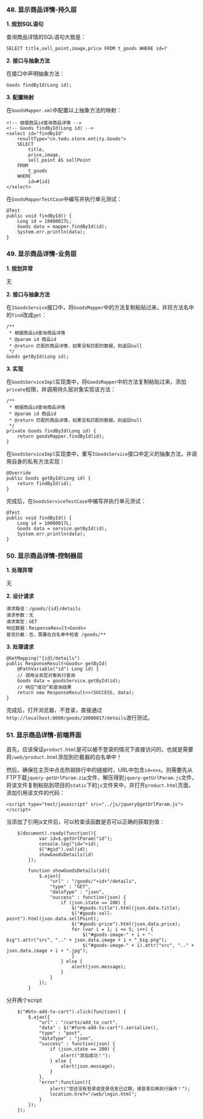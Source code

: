 ### 48. 显示商品详情-持久层

**1. 规划SQL语句**

查询商品详情的SQL语句大致是：

	SELECT title,sell_point,image,price FROM t_goods WHERE id=?

**2. 接口与抽象方法**

在接口中声明抽象方法：

	Goods findById(Long id);

**3. 配置映射**

在`GoodsMapper.xml`中配置以上抽象方法的映射：

	<!-- 根据商品id查询商品详情 -->
	<!-- Goods findById(Long id) -->
	<select id="findById"
		resultType="cn.tedu.store.entity.Goods">
		SELECT 
			title,
			price,image,
			sell_point AS sellPoint
		FROM 
			t_goods 
		WHERE 
			id=#{id} 
	</select>

在`GoodsMapperTestCase`中编写并执行单元测试：

	@Test
	public void findById() {
		Long id = 10000017L;
		Goods data = mapper.findById(id);
		System.err.println(data);
	}

### 49. 显示商品详情-业务层

**1. 规划异常**

无

**2. 接口与抽象方法**

在`IGoodsService`接口中，将`GoodsMapper`中的方法复制粘贴过来，并将方法名中的`find`改成`get`：

	/**
	 * 根据商品id查询商品详情
	 * @param id 商品id
	 * @return 匹配的商品详情，如果没有匹配的数据，则返回null
	 */
	Goods getById(Long id);

**3. 实现**

在`GoodsServiceImpl`实现类中，将`GoodsMapper`中的方法复制粘贴过来，添加`private`权限，并调用持久层对象实现该方法：

	/**
	 * 根据商品id查询商品详情
	 * @param id 商品id
	 * @return 匹配的商品详情，如果没有匹配的数据，则返回null
	 */
	private Goods findById(Long id) {
		return goodsMapper.findById(id);
	}

在`GoodsServiceImpl`实现类中，重写`IGoodsService`接口中定义的抽象方法，并调用自身的私有方法实现：

	@Override
	public Goods getById(Long id) {
		return findById(id);
	}

完成后，在`GoodsServiceTestCase`中编写并执行单元测试：

	@Test
	public void findById() {
		Long id = 10000017L;
		Goods data = service.getById(id);
		System.err.println(data);
	}

### 50. 显示商品详情-控制器层

**1. 处理异常**

无

**2. 设计请求**

	请求路径：/goods/{id}/details
	请求参数：无
	请求类型：GET
	响应数据：ResponseResult<Goods>
	是否拦截：否，需要在白名单中检查 /goods/**

**3. 处理请求**

	@GetMapping("{id}/details")
	public ResponseResult<Goods> getById(
		@PathVariable("id") Long id) {
		// 调用业务层对象执行查询
		Goods data = goodsService.getById(id);
		// 响应“成功”和查询结果
		return new ResponseResult<>(SUCCESS, data);
	}

完成后，打开浏览器，不登录，直接通过`http://localhost:8080/goods/10000017/details`进行测试。

### 51. 显示商品详情-前端界面

首先，应该保证`product.html`是可以被不登录的情况下直接访问的，也就是需要将`/web/product.html`添加到拦截器的白名单中！

然后，确保在主页中点击热销排行中的链接时，URL中包含`id=xxx`。则需要先从FTP下载`jquery-getUrlParam.zip`文件，解压得到`jquery-getUrlParam.js`文件，将该文件复制粘贴到项目的`static`下的`js`文件夹中，并打开`product.html`页面，添加引用该文件的代码：

	<script type="text/javascript" src="../js/jqueryQgetUrlParam.js"></script>

当添加了引用js文件后，可以检查该函数是否可以正确的获取到值：

		$(document).ready(function(){
				var id=$.getUrlParam("id");
				console.log("id="+id);
				$("#gid").val(id);
				showGoodsDetails(id)
			});
			
			function showGoodsDetails(id){
				$.ajax({
					"url" : "/goods/"+id+"/details",
	           		"type" : "GET",
					"dataType" : "json",
					"success" : function(json) {
						if (json.state == 200) {
							$("#goods-title").html(json.data.title);
							$("#goods-sell-point").html(json.data.sellPoint);
							$("#goods-price").html(json.data.price);
							for (var i = 1; i <= 5; i++) {
								$("#goods-image-" + i + "-big").attr("src", ".." + json.data.image + i + "_big.png");
								$("#goods-image-" + i).attr("src", ".." + json.data.image + i + ".jpg");
							}
						} else {
							alert(json.message);
						}
					}
				});
			}

分开两个script

		$("#btn-add-to-cart").click(function() {
			$.ajax({
				"url" : "/carts/add_to_cart",
				"data" : $("#form-add-to-cart").serialize(),
				"type" : "post",
				"dataType" : "json",
				"success" : function(json) {
					if (json.state == 200) {
						alert("添加成功！");
					} else {
						alert(json.message);
					}
				},
				"error":function(){
					alert("您还没有登录或登录信息已过期，请登录后再执行操作！");
					location.href="/web/login.html";
				}
			});
		});


